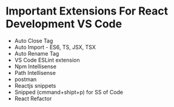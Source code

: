 # Important Extensions For React Development VS Code

- Auto Close Tag
- Auto Import - ES6, TS, JSX, TSX 
- Auto Rename Tag
- VS Code ESLint extension
- Npm Intellisense
- Path Intellisense
- postman
- Reactjs snippets
- Snipped (cmmand+shipt+p) for SS of Code
- React Refactor